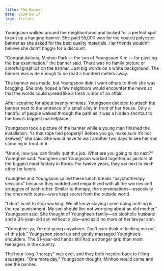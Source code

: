```yaml
---
title: The Banner
date: 2024-09-27
tags: fiction
--- 
```


Youngsoon walked around her neighborhood and looked for a perfect spot to put up a hanging banner. She paid 55,000 won for the coated polyester banner as she asked for the best quality materials. Her friends wouldn’t believe she didn’t haggle for a discount.

“Congratulations, Minhoo Park — the son of Youngsoon Kim — for passing the bar examination,” the banner said. There was no family picture or colorful graphics on the banner. Just big words on a white background. The banner was wide enough to be read a hundred meters away.

The banner was made, but Youngsoon didn’t want others to think she was bragging. She only hoped a few neighbors would encounter the news so that the words could spread like a fresh rumor of an affair.

After scouting for about twenty minutes, Youngsoon decided to attach the banner next to the entrance of a small alley in front of her house. Only a handful of people walked through the path as it was a hidden shortcut to the town’s biggest marketplace.

Youngsoon took a picture of the banner while a young man finished the installation. “Is that rope tied properly? Before you go, make sure it’s not skewed,” she said. She would have to wait another two days to see her son standing in front of it.

“Unnie, now you can finally quit this job. What are you going to do next?” Younghee said. Younghee and Youngsoon worked together as janitors at the biggest meat factory in Korea. For twelve years, they sat next to each other for lunch.

Younghee and Youngsoon called these lunch breaks “psychotherapy sessions” because they nodded and empathized with all the worries and struggles of each other. Similar to therapy, the conversations—especially the ones with tears—were kept secret from the outside world.

“I don’t want to stop working. We all know staying home doing nothing is the real punishment. My son should live not worrying about an old mother,” Youngsoon said. She thought of Younghee’s family—an alcoholic husband and a 34-year-old son without a job—and said no more of her lawyer son.

“Younghee-ya, I’m not going anywhere. Don’t ever think of kicking me out of this job.” Youngsoon stood up and gently massaged Younghee’s shoulders. The 61-year-old hands still had a stronger grip than most teenagers in the country. 

The hour-long “therapy” was over, and they both headed back to filling sausages. "One more day," Youngsoon thought. Minhoo would come and see the banner.